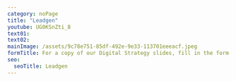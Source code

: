 ```yaml
---
category: noPage
title: "Leadgen"
youtube: UG0KSnZti_8
text01:
text02:
mainImage: /assets/9c78e751-85df-492e-9e33-113701eeeacf.jpeg
formTitle: For a copy of our Digital Strategy slides, fill in the form below.
seo:
  seoTitle: Leadgen
---
```

